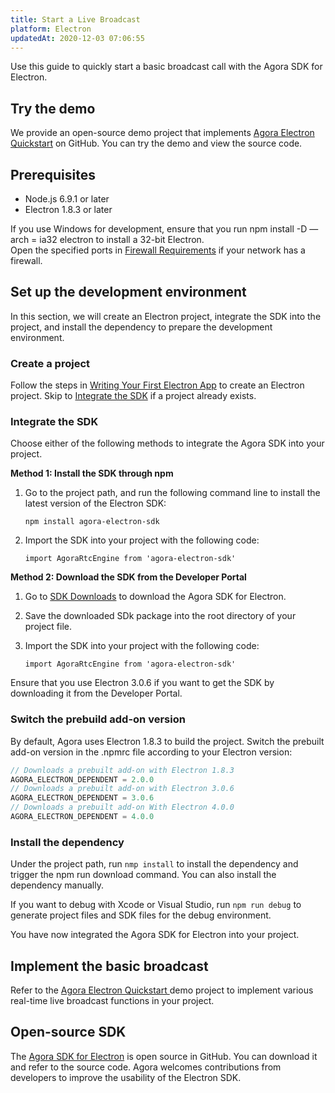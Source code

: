 ```yaml
---
title: Start a Live Broadcast
platform: Electron
updatedAt: 2020-12-03 07:06:55
---
```

Use this guide to quickly start a basic broadcast call with the Agora SDK for Electron.

## Try the demo

We provide an open-source demo project that implements [Agora Electron Quickstart](https://github.com/AgoraIO-Community/Agora-Electron-Quickstart) on GitHub. You can try the demo and view the source code.

## Prerequisites

* Node.js 6.9.1 or later
* Electron 1.8.3 or later

<div class="alert note">If you use Windows for development, ensure that you run npm install -D —arch = ia32 electron to install a 32-bit Electron.</div>
<div class="alert note">Open the specified ports in <a href="https://docs.agora.io/en/Agora%20Platform/firewall?platform=All%20Platforms">Firewall Requirements</a> if your network has a firewall.</div>

## Set up the development environment

In this section, we will create an Electron project, integrate the SDK into the project, and install the dependency to prepare the development environment.

### Create a project

Follow the steps in [Writing Your First Electron App](https://electronjs.org/docs/tutorial/first-app) to create an Electron project. Skip to [Integrate the SDK](#integrate_sdk) if a project already exists.

<a name="integrate_sdk"></a>
### Integrate the SDK

Choose either of the following methods to integrate the Agora SDK into your project.

**Method 1: Install the SDK through npm**

1. Go to the project path, and run the following command line to install the latest version of the Electron SDK:

	`npm install agora-electron-sdk`
	
2. Import the SDK into your project with the following code:

	`import AgoraRtcEngine from 'agora-electron-sdk'`
	
**Method 2: Download the SDK from the Developer Portal**

1. Go to [SDK Downloads](https://docs.agora.io/cn/Agora%20Platform/downloads) to download the Agora SDK for Electron.
2. Save the downloaded SDk package into the root directory of your project file.
3. Import the SDK into your project with the following code:

	`import AgoraRtcEngine from 'agora-electron-sdk'`

<div class="alert note">Ensure that you use Electron 3.0.6 if you want to get the SDK by downloading it from the Developer Portal.</div>

### Switch the prebuild add-on version

By default, Agora uses Electron 1.8.3 to build the project. Switch the prebuilt add-on version in the .npmrc file according to your Electron version:

```javascript
// Downloads a prebuilt add-on with Electron 1.8.3
AGORA_ELECTRON_DEPENDENT = 2.0.0
// Downloads a prebuilt add-on with Electron 3.0.6
AGORA_ELECTRON_DEPENDENT = 3.0.6
// Downloads a prebuilt add-on With Electron 4.0.0
AGORA_ELECTRON_DEPENDENT = 4.0.0
```

### Install the dependency

Under the project path, run `nmp install` to install the dependency and trigger the npm run download command. You can also install the dependency manually.

If you want to debug with Xcode or Visual Studio, run `npm run debug` to generate project files and SDK files for the debug environment.

You have now integrated the Agora SDK for Electron into your project.

## Implement the basic broadcast

Refer to the [Agora Electron Quickstart ](https://github.com/AgoraIO-Community/Agora-Electron-Quickstart) demo project to implement various real-time live broadcast functions in your project.

## Open-source SDK

The [Agora SDK for Electron](https://www.npmjs.com/package/agora-electron-sdk) is open source in GitHub. You can download it and refer to the source code. Agora welcomes contributions from developers to improve the usability of the Electron SDK.





